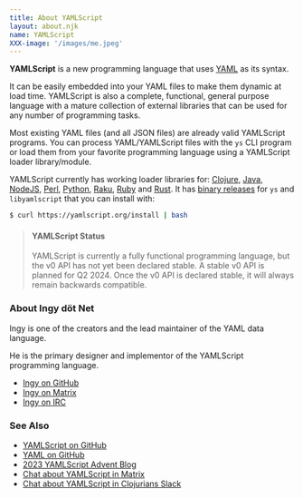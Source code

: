 ```yaml
---
title: About YAMLScript
layout: about.njk
name: YAMLScript
XXX-image: '/images/me.jpeg'
---
```


**YAMLScript** is a new programming language that uses [YAML](
https://yaml.org) as its syntax.

It can be easily embedded into your YAML files to make them dynamic at load
time.
YAMLScript is also a complete, functional, general purpose language with a
mature collection of external libraries that can be used for any number of
programming tasks.

Most existing YAML files (and all JSON files) are already valid YAMLScript
programs.
You can process YAML/YAMLScript files with the `ys` CLI program or load them
from your favorite programming language using a YAMLScript loader
library/module.

YAMLScript currently has working loader libraries for:
[Clojure](https://clojars.org/org.yamlscript/clj-yamlscript),
[Java](https://clojars.org/org.yamlscript/yamlscript),
[NodeJS](https://www.npmjs.com/package/@yaml/yamlscript),
[Perl](https://metacpan.org/dist/YAMLScript/view/lib/YAMLScript.pod),
[Python](https://pypi.org/project/yamlscript/),
[Raku](https://raku.land/zef:ingy/YAMLScript),
[Ruby](https://rubygems.org/search?query=yamlscript) and
[Rust](https://crates.io/crates/yamlscript).
It has [binary releases](https://github.com/yaml/yamlscript/releases)
for `ys` and `libyamlscript` that you can install with:

```bash
$ curl https://yamlscript.org/install | bash
```

> #### YAMLScript Status
>
> YAMLScript is currently a fully functional programming language, but
> the v0 API has not yet been declared stable.
> A stable v0 API is planned for Q2 2024.
> Once the v0 API is declared stable, it will always remain backwards
compatible.


### About Ingy döt Net<a name="ingydotnet"></a>

Ingy is one of the creators and the lead maintainer of the YAML data language.

He is the primary designer and implementor of the YAMLScript programming
language.

* [Ingy on GitHub](https://github.com/ingydotnet)
* [Ingy on Matrix](https://matrix.to/#/@ingy:yaml.io)
* [Ingy on IRC](https://web.libera.chat/#yamlscript)


### See Also

* [YAMLScript on GitHub](https://github.com/yaml/yamlscript)
* [YAML on GitHub](https://github.com/yaml)
* [2023 YAMLScript Advent Blog](/posts/advent-2023/index)
* [Chat about YAMLScript in Matrix](
  https://matrix.to/#/#chat-yamlscript:yaml.io)
* [Chat about YAMLScript in Clojurians Slack](
  https://clojurians.slack.com/archives/yamlscript)

<p>&nbsp;</p>
<p>&nbsp;</p>
<p>&nbsp;</p>
<p>&nbsp;</p>
